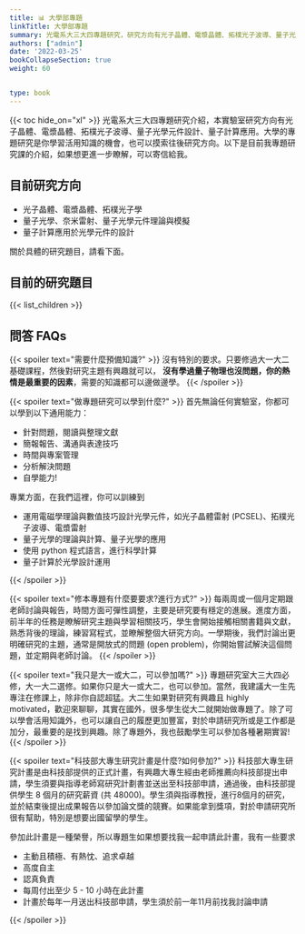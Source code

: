 ```yaml
---
title: 📊 大學部專題
linkTitle: 大學部專題
summary: 光電系大三大四專題研究，研究方向有光子晶體、電漿晶體、拓樸光子波導、量子光學元件設計、量子計算應用
authors: ["admin"]
date: '2022-03-25'
bookCollapseSection: true
weight: 60


type: book
---
```



{{< toc hide_on="xl" >}}
光電系大三大四專題研究介紹，本實驗室研究方向有光子晶體、電漿晶體、拓樸光子波導、量子光學元件設計、量子計算應用。大學的專題研究是你學習活用知識的機會，也可以摸索往後研究方向。以下是目前我專題研究課的介紹，如果想更進一步瞭解，可以寄信給我。

## 目前研究方向

- 光子晶體、電漿晶體、拓樸光子學
- 量子光學、奈米雷射、量子光學元件理論與模擬
- 量子計算應用於光學元件的設計

關於具體的研究題目，請看下面。

## 目前的研究題目 
{{< list_children >}}



## 問答 FAQs

{{< spoiler text="需要什麼預備知識?" >}}
沒有特別的要求。只要修過大一大二基礎課程，然後對研究主題有興趣就可以，
**沒有學過量子物理也沒問題，你的熱情是最重要的因素**，需要的知識都可以邊做邊學。
{{< /spoiler >}}

{{< spoiler text="做專題研究可以學到什麼?" >}}
首先無論任何實驗室，你都可以學到以下通用能力：
- 針對問題，閱讀與整理文獻
- 簡報報告、溝通與表達技巧
- 時間與專案管理
- 分析解決問題
- 自學能力!

專業方面，在我們這裡，你可以訓練到
- 運用電磁學理論與數值技巧設計光學元件，如光子晶體雷射 (PCSEL)、拓樸光子波導、電漿雷射
- 量子光學的理論與計算、量子光學的應用
- 使用 python 程式語言，進行科學計算
- 量子計算於光學設計運用


{{< /spoiler >}}

{{< spoiler text="修本專題有什麼要要求?進行方式?" >}}
每兩周或一個月定期跟老師討論與報告，時間方面可彈性調整，主要是研究要有穩定的進展。進度方面，前半年的任務是瞭解研究主題與學習相關技巧，學生會開始接觸相關書籍與文獻，熟悉背後的理論，練習寫程式，並瞭解整個大研究方向。一學期後，我們討論出更明確研究的主題，通常是開放式的問題 (open problem)，你開始嘗試解決這個問題，並定期與老師討論。
{{< /spoiler >}}

{{< spoiler text="我只是大一或大二，可以參加嗎?" >}}
專題研究室大三大四必修，大一大二選修。如果你只是大一或大二，也可以參加。當然，我建議大一生先專注在修課上，除非你自認超猛。大二生如果對研究有興趣且 highly motivated，歡迎來聊聊，其實在國外，很多學生從大二就開始做專題了。除了可以學會活用知識外，也可以讓自己的履歷更加豐富，對於申請研究所或是工作都是加分，最重要的是找到興趣。除了專題外，我也鼓勵學生可以參加各種暑期實習!
{{< /spoiler >}}

{{< spoiler text="科技部大專生研究計畫是什麼?如何參加?" >}}
科技部大專生研究計畫是由科技部提供的正式計畫，有興趣大專生經由老師推薦向科技部提出申請，學生須要與指導老師寫研究計劃書並送出至科技部申請，通過後，由科技部提供學生 8 個月的研究薪資 (共 48000)。學生須與指導教授，進行8個月的研究，並於結束後提出成果報告以參加論文獎的競賽。如果能拿到獎項，對於申請研究所很有幫助，特別是想要出國留學的學生。

參加此計畫是一種榮譽，所以專題生如果想要找我一起申請此計畫，我有一些要求
- 主動且積極、有熱忱、追求卓越
- 高度自主
- 認真負責
- 每周付出至少 5 - 10 小時在此計畫
- 計畫於每年一月送出科技部申請，學生須於前一年11月前找我討論申請

{{< /spoiler >}}



